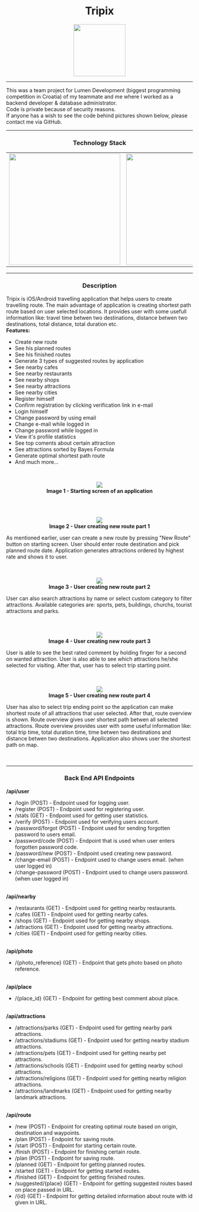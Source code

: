 <h1 align="center">Tripix</h1>
<p align="center">
  <img width="140" src="https://raw.githubusercontent.com/Malcom98/MOBILE_PICTURES-Tripix/master/TripixLogo.png?raw=true">
</p>
<hr>
This was a team project for Lumen Development (biggest programming competition in Croatia) of my teammate and me where I worked as a backend developer & database administrator.<br/>
Code is private because of security reasons. <br>
If anyone has a wish to see the code behind pictures shown below, please contact me via GitHub.
<hr/>
<h3 align="center">Technology Stack</h3>
<table>
  <tr>
    <td><img width="300" src="https://github.com/Malcom98/MOBILE_PICTURES-Tripix/blob/master/LogoLaravel.png?raw=true"></td>
    <td><img width="300" src="https://github.com/Malcom98/MOBILE_PICTURES-Tripix/blob/master/LogoMySql.gif?raw=true"></td>
    <td><img width="300" src="https://github.com/Malcom98/MOBILE_PICTURES-Tripix/blob/master/LogoReactNative.png?raw=true"></td>
  </tr>
</table>
<hr/>
<h3 align="center">Description</h3>
Tripix is iOS/Android travelling application that helps users to create travelling route. The main advantage of application is creating shortest path route based on user selected locations. It provides user with some usefull information like: travel time betwen two destinations, distance betwen two destinations, total distance, total duration etc.<br/>
<b>Features:</b>
<ul>
  <li>Create new route</li>
  <li>See his planned routes</li>
  <li>See his finished routes</li>
  <li>Generate 3 types of suggested routes by application</li>
  <li>See nearby cafes</li>
  <li>See nearby restaurants</li>
  <li>See nearby shops</li>
  <li>See nearby attractions</li>
  <li>See nearby cities</li>
  <li>Register himself</li>
  <li>Confirm registration by clicking verification link in e-mail</li>
  <li>Login himself</li>
  <li>Change password by using email</li>
  <li>Change e-mail while logged in</li>
  <li>Change password while logged in</li>
  <li>View it's profile statistics</li>
  <li>See top coments about certain attraction</li>
  <li>See attractions sorted by Bayes Formula</li>
  <li>Generate optimal shortest path route</li>
  <li>And much more...</li>
</ul>
<br/>
<p align="center">
  <img src="https://github.com/Malcom98/MOBILE_PICTURES-Tripix/blob/master/TripixStartingScreen.png?raw=true"><br/>
  <b>Image 1 - Starting screen of an application</b>
</p>
<br/><br/>
<p align="center">
  <img src="https://github.com/Malcom98/MOBILE_PICTURES-Tripix/blob/master/TripixNewRoute_1.png?raw=true"><br/>
  <b>Image 2 - User creating new route part 1</b>
</p>
As mentioned earlier, user can create a new route by pressing "New Route" button on starting screen. User should enter route destination and pick planned route date. Application generates attractions ordered by highest rate and shows it to user.
<br/><br/><br/>
<p align="center">
  <img src="https://github.com/Malcom98/MOBILE_PICTURES-Tripix/blob/master/TripixNewRoute_2.png?raw=true"><br/>
  <b>Image 3 - User creating new route part 2</b>
</p>
User can also search attractions by name or select custom category to filter attractions. Available categories are: sports, pets, buildings, churchs, tourist attractions and parks.
<br/><br/><br/>
<p align="center">
  <img src="https://github.com/Malcom98/MOBILE_PICTURES-Tripix/blob/master/TripixNewRoute_3.png?raw=true"><br/>
  <b>Image 4 - User creating new route part 3</b>
</p>
User is able to see the best rated comment by holding finger for a second on wanted attraction. User is also able to see which attractions he/she selected for visiting. After that, user has to select trip starting point.
<br/><br/><br/>
<p align="center">
  <img src="https://github.com/Malcom98/MOBILE_PICTURES-Tripix/blob/master/TripixNewRoute_4.png?raw=true"><br/>
  <b>Image 5 - User creating new route part 4</b>
</p>
User has also to select trip ending point so the application can make shortest route of all attractions that user selected. After that, route overview is shown. Route overview gives user shortest path betwen all selected attractions. Route overview provides user with some useful information like: total trip time, total duration time, time betwen two destinations and distance betwen two destinations.
Application also shows user the shortest path on map.
<br/><br/><br/>
<hr/>
<h3 align="center">Back End API Endpoints</h3>
<b>/api/user</b>
<ul>
  <li>/login (POST) - Endpoint used for logging user.</li>
  <li>/register (POST) - Endpoint used for registering user.</li>
  <li>/stats (GET) - Endpoint used for getting user statistics.</li>
  <li>/verify (POST) - Endpoint used for verifying users account.</li>
  <li>/password/forgot (POST) - Endpoint used for sending forgotten password to users email.</li>
  <li>/password/code (POST) - Endpoint that is used when user enters forgotten password code.</li>
  <li>/password/new (POST) - Endpoint used creating new password.</li>
  <li>/change-email (POST) - Endpoint used to change users email. (when user logged in)</li>
  <li>/change-password (POST) - Endpoint used to change users password. (when user logged in)</li>
</ul>
<br/>
<b>/api/nearby</b>
<ul>
  <li>/restaurants (GET) - Endpoint used for getting nearby restaurants.</li>
  <li>/cafes (GET) - Endpoint used for getting nearby cafes.</li>
  <li>/shops (GET) - Endpoint used for getting nearby shops.</li>
  <li>/attractions (GET) - Endpoint used for getting nearby attractions.</li>
  <li>/cities (GET) - Endpoint used for getting nearby cities.</li>
</ul>
<br/>
<b>/api/photo</b>
<ul>
  <li>/{photo_reference} (GET) - Endpoint that gets photo based on photo reference.</li>
</ul>
<br/>
<b>/api/place</b>
<ul>
  <li>/{place_id} (GET) - Endpoint for getting best comment about place.</li>
</ul>
<br/>
<b>/api/attractions</b>
<ul>
  <li>/attractions/parks (GET) - Endpoint used for getting nearby park attractions.</li>
  <li>/attractions/stadiums (GET) - Endpoint used for getting nearby stadium attractions.</li>
  <li>/attractions/pets (GET) - Endpoint used for getting nearby pet attractions.</li>
  <li>/attractions/schools (GET) - Endpoint used for getting nearby school attractions.</li>
  <li>/attractions/religions (GET) - Endpoint used for getting nearby religion attractions.</li>
  <li>/attractions/landmarks (GET) - Endpoint used for getting nearby landmark attractions.</li>
</ul>
<br/>
<b>/api/route</b>
<ul>
  <li>/new (POST) - Endpoint for creating optimal route based on origin, destination and waypoints.</li>
  <li>/plan (POST) - Endpoint for saving route.</li>
  <li>/start (POST) - Endpoint for starting certain route.</li>
  <li>/finish (POST) - Endpoint for finishing certain route.</li>
  <li>/plan (POST) - Endpoint for saving route.</li>
  <li>/planned (GET) - Endpoint for getting planned routes.</li>
  <li>/started (GET) - Endpoint for getting started routes.</li>
  <li>/finished (GET) - Endpoint for getting finished routes.</li>
  <li>/suggested/{place} (GET) - Endpoint for getting suggested routes based on place passed in URL.</li>
  <li>/{id} (GET) - Endpoint for getting detailed information about route with id given in URL.</li>
</ul>
